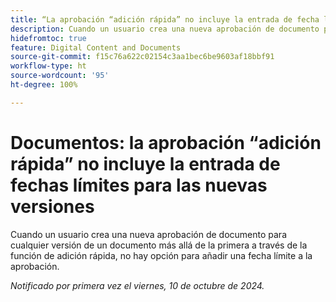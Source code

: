 ```yaml
---
title: “La aprobación “adición rápida” no incluye la entrada de fecha límite para nuevas versiones”
description: Cuando un usuario crea una nueva aprobación de documento para cualquier versión de un documento más allá de la primera a través de la función de adición rápida, no hay opción para añadir una fecha límite a la aprobación.
hidefromtoc: true
feature: Digital Content and Documents
source-git-commit: f15c76a622c02154c3aa1bec6be9603af18bbf91
workflow-type: ht
source-wordcount: '95'
ht-degree: 100%

---
```


# Documentos: la aprobación “adición rápida” no incluye la entrada de fechas límites para las nuevas versiones

Cuando un usuario crea una nueva aprobación de documento para cualquier versión de un documento más allá de la primera a través de la función de adición rápida, no hay opción para añadir una fecha límite a la aprobación.

_Notificado por primera vez el viernes, 10 de octubre de 2024._
